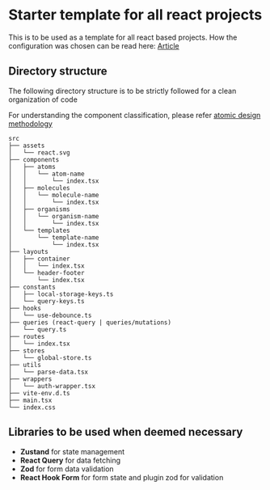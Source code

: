 # Starter template for all react projects

This is to be used as a template for all react based projects. How the configuration was chosen can be read here: [Article](https://blog.stackademic.com/crafting-the-perfect-react-project-a-comprehensive-guide-to-directory-structure-and-essential-9bb0e32ba7aa)

## Directory structure

The following directory structure is to be strictly followed for a clean organization of code

For understanding the component classification, please refer [atomic design methodology](https://atomicdesign.bradfrost.com/chapter-2/)

```
src
├── assets
│   └── react.svg
├── components
│   ├── atoms
│   │   └── atom-name
│   │       └── index.tsx
│   ├── molecules
│   │   └── molecule-name
│   │       └── index.tsx
│   ├── organisms
│   │   └── organism-name
│   │       └── index.tsx
│   └── templates
│       └── template-name
│           └── index.tsx
├── layouts
│   ├── container
│   │   └── index.tsx
│   └── header-footer
│       └── index.tsx
├── constants
│   ├── local-storage-keys.ts
│   └── query-keys.ts
├── hooks
│   └── use-debounce.ts
├── queries (react-query | queries/mutations)
│   └── query.ts
├── routes
│   └── index.tsx
├── stores
│   └── global-store.ts
├── utils
│   └── parse-data.tsx
├── wrappers
│   └── auth-wrapper.tsx
├── vite-env.d.ts
├── main.tsx
└── index.css
```

## Libraries to be used when deemed necessary

- <b>Zustand</b> for state management
- <b>React Query</b> for data fetching
- <b>Zod</b> for form data validation
- <b>React Hook Form</b> for form state and plugin zod for validation
